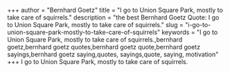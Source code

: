 +++
author = "Bernhard Goetz"
title = "I go to Union Square Park, mostly to take care of squirrels."
description = "the best Bernhard Goetz Quote: I go to Union Square Park, mostly to take care of squirrels."
slug = "i-go-to-union-square-park-mostly-to-take-care-of-squirrels"
keywords = "I go to Union Square Park, mostly to take care of squirrels.,bernhard goetz,bernhard goetz quotes,bernhard goetz quote,bernhard goetz sayings,bernhard goetz saying,quotes, sayings,quote, saying, motivation"
+++
I go to Union Square Park, mostly to take care of squirrels.
